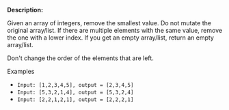 **Description:**

Given an array of integers, remove the smallest value. Do not mutate the original array/list. If there are multiple elements with the same value, remove the one with a lower index. If you get an empty array/list, return an empty array/list.

Don't change the order of the elements that are left.

Examples

- `Input: [1,2,3,4,5], output = [2,3,4,5]`
- `Input: [5,3,2,1,4], output = [5,3,2,4]`
- `Input: [2,2,1,2,1], output = [2,2,2,1]`
